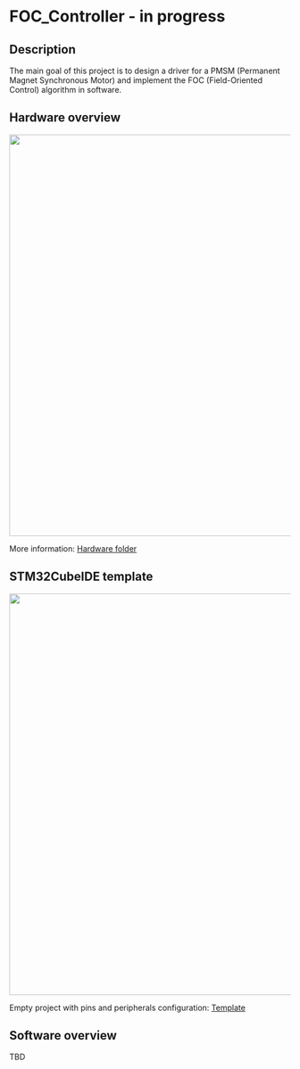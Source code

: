 # FOC_Controller - in progress

## Description

The main goal of this project is to design a driver for a PMSM (Permanent Magnet Synchronous Motor) and implement the FOC (Field-Oriented Control) algorithm in software.

## Hardware overview

<img src="https://github.com/user-attachments/assets/e57d05f7-0395-470e-9880-70d6bf78ee1d" width="720"/>

More information: [Hardware folder](https://github.com/TomaszBednorz/FOC_Controller/tree/main/HW)

## STM32CubeIDE template
<img src="https://github.com/user-attachments/assets/aefd9759-3e74-452f-96d7-2dcceb505311" width="720"/>

Empty project with pins and peripherals configuration: [Template](https://github.com/TomaszBednorz/FOC_Controller/tree/main/Tools/STM32CubeIDE_projects/STM32G473RC_template)

## Software overview

TBD
